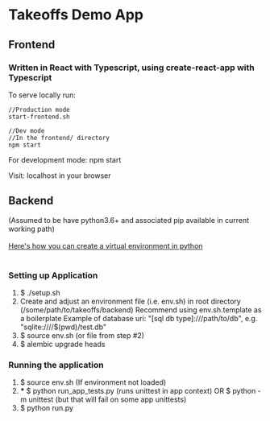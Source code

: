 # Takeoffs Demo App

## Frontend

### Written in React with Typescript, using create-react-app with Typescript

To serve locally run:

```
//Production mode
start-frontend.sh

//Dev mode
//In the frontend/ directory
npm start
```

For development mode: npm start

Visit: localhost in your browser

## Backend

(Assumed to be have python3.6+ and associated pip available in current working path)
<br>
<br>
<a href='https://docs.python.org/3.6/library/venv.html'>Here's how you can create a virtual environment in python</a>
<br>
<br>

<h3>Setting up Application</h3>
<ol>
    <li>$ ./setup.sh</li>
    <li>Create and adjust an environment file (i.e. env.sh) in root directory 
    (/some/path/to/takeoffs/backend) 
    Recommend using env.sh.template as a boilerplate
    Example of database uri: "[sql db type]:///path/to/db", e.g. "sqlite:////$(pwd)/test.db"
    <li>$ source env.sh (or file from step #2)</li>
    <li>$ alembic upgrade heads</li>
</ol>

<h3>Running the application</h3>
<ol>
    <li>$ source env.sh (If environment not loaded) 
    <li> <strong>*</strong>  $ python run_app_tests.py 
        (runs unittest in app context) OR $ python -m unittest (but that will fail on some app unittests) 
    </li>
    <li>$ python run.py</li>
</ol>
